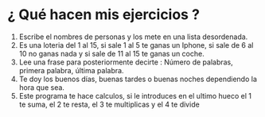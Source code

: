 # ¿ Qué hacen mis ejercicios ?
1. Escribe el nombres de personas y los mete en una lista desordenada.
2. Es una loteria del 1 al 15, si sale 1 al 5 te ganas un Iphone, si sale de 6 al 10 no ganas nada y si sale de 11 al 15 te ganas un coche.
3. Lee una frase para posteriormente decirte : Número de palabras, primera palabra, última palabra.
4. Te doy los buenos días, buenas tardes o buenas noches dependiendo la hora que sea.
5. Este programa te hace calculos, si le introduces en el ultimo hueco el 1 te suma, el 2 te resta, el 3 te multiplicas y el 4 te divide
